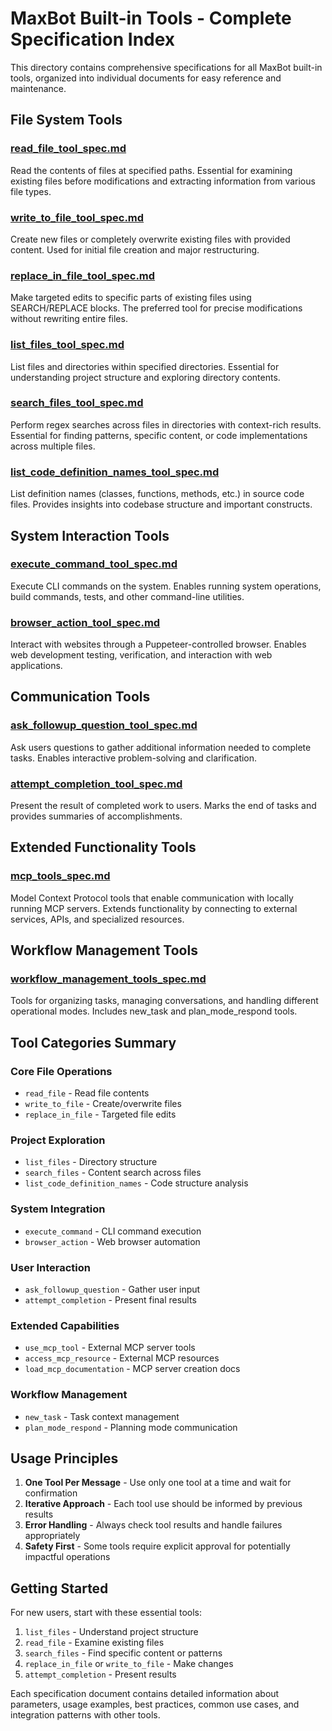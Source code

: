 # MaxBot Built-in Tools - Complete Specification Index

This directory contains comprehensive specifications for all MaxBot built-in tools, organized into individual documents for easy reference and maintenance.

## File System Tools

### [read_file_tool_spec.md](read_file_tool_spec.md)
Read the contents of files at specified paths. Essential for examining existing files before modifications and extracting information from various file types.

### [write_to_file_tool_spec.md](write_to_file_tool_spec.md)
Create new files or completely overwrite existing files with provided content. Used for initial file creation and major restructuring.

### [replace_in_file_tool_spec.md](replace_in_file_tool_spec.md)
Make targeted edits to specific parts of existing files using SEARCH/REPLACE blocks. The preferred tool for precise modifications without rewriting entire files.

### [list_files_tool_spec.md](list_files_tool_spec.md)
List files and directories within specified directories. Essential for understanding project structure and exploring directory contents.

### [search_files_tool_spec.md](search_files_tool_spec.md)
Perform regex searches across files in directories with context-rich results. Essential for finding patterns, specific content, or code implementations across multiple files.

### [list_code_definition_names_tool_spec.md](list_code_definition_names_tool_spec.md)
List definition names (classes, functions, methods, etc.) in source code files. Provides insights into codebase structure and important constructs.

## System Interaction Tools

### [execute_command_tool_spec.md](execute_command_tool_spec.md)
Execute CLI commands on the system. Enables running system operations, build commands, tests, and other command-line utilities.

### [browser_action_tool_spec.md](browser_action_tool_spec.md)
Interact with websites through a Puppeteer-controlled browser. Enables web development testing, verification, and interaction with web applications.

## Communication Tools

### [ask_followup_question_tool_spec.md](ask_followup_question_tool_spec.md)
Ask users questions to gather additional information needed to complete tasks. Enables interactive problem-solving and clarification.

### [attempt_completion_tool_spec.md](attempt_completion_tool_spec.md)
Present the result of completed work to users. Marks the end of tasks and provides summaries of accomplishments.

## Extended Functionality Tools

### [mcp_tools_spec.md](mcp_tools_spec.md)
Model Context Protocol tools that enable communication with locally running MCP servers. Extends functionality by connecting to external services, APIs, and specialized resources.

## Workflow Management Tools

### [workflow_management_tools_spec.md](workflow_management_tools_spec.md)
Tools for organizing tasks, managing conversations, and handling different operational modes. Includes new_task and plan_mode_respond tools.

## Tool Categories Summary

### **Core File Operations**
- `read_file` - Read file contents
- `write_to_file` - Create/overwrite files
- `replace_in_file` - Targeted file edits

### **Project Exploration**
- `list_files` - Directory structure
- `search_files` - Content search across files
- `list_code_definition_names` - Code structure analysis

### **System Integration**
- `execute_command` - CLI command execution
- `browser_action` - Web browser automation

### **User Interaction**
- `ask_followup_question` - Gather user input
- `attempt_completion` - Present final results

### **Extended Capabilities**
- `use_mcp_tool` - External MCP server tools
- `access_mcp_resource` - External MCP resources
- `load_mcp_documentation` - MCP server creation docs

### **Workflow Management**
- `new_task` - Task context management
- `plan_mode_respond` - Planning mode communication

## Usage Principles

1. **One Tool Per Message** - Use only one tool at a time and wait for confirmation
2. **Iterative Approach** - Each tool use should be informed by previous results
3. **Error Handling** - Always check tool results and handle failures appropriately
4. **Safety First** - Some tools require explicit approval for potentially impactful operations

## Getting Started

For new users, start with these essential tools:
1. `list_files` - Understand project structure
2. `read_file` - Examine existing files
3. `search_files` - Find specific content or patterns
4. `replace_in_file` or `write_to_file` - Make changes
5. `attempt_completion` - Present results

Each specification document contains detailed information about parameters, usage examples, best practices, common use cases, and integration patterns with other tools.
